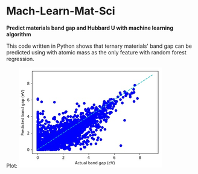 # Mach-Learn-Mat-Sci
**Predict materials band gap and Hubbard U with machine learning algorithm**

This code written in Python shows that ternary materials' band gap can be predicted using with atomic mass as the only feature with random forest regression.

Plot:
![](https://github.com/wfgoh/mach-learn-mat-sci/blob/master/bandgap_predict.jpg)
